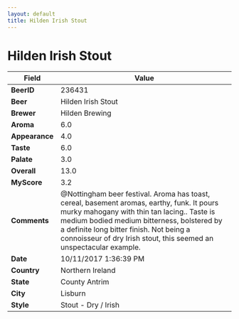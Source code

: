 ```yaml
---
layout: default
title: Hilden Irish Stout
---
```


# Hilden Irish Stout

| Field         | Value     |
|---------------|-----------|
| **BeerID** | 236431 |
| **Beer** | Hilden Irish Stout |
| **Brewer** | Hilden Brewing |
| **Aroma** | 6.0 |
| **Appearance** | 4.0 |
| **Taste** | 6.0 |
| **Palate** | 3.0 |
| **Overall** | 13.0 |
| **MyScore** | 3.2 |
| **Comments** | @Nottingham beer festival. Aroma has toast, cereal, basement aromas, earthy, funk. It pours murky mahogany with thin tan lacing.. Taste is medium bodied medium bitterness, bolstered by a definite long bitter finish. Not being a connoisseur of dry Irish stout, this seemed an unspectacular example. |
| **Date** | 10/11/2017 1:36:39 PM |
| **Country** | Northern Ireland |
| **State** | County Antrim |
| **City** | Lisburn |
| **Style** | Stout - Dry / Irish |
